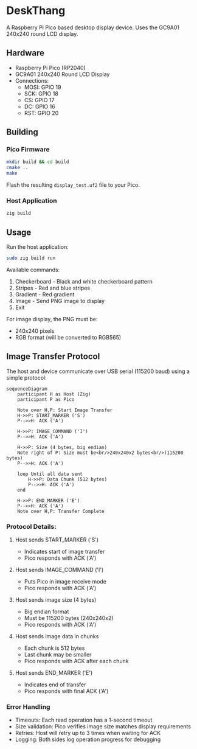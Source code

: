 # DeskThang

A Raspberry Pi Pico based desktop display device. Uses the GC9A01 240x240 round LCD display.

## Hardware

- Raspberry Pi Pico (RP2040)
- GC9A01 240x240 Round LCD Display
- Connections:
  - MOSI: GPIO 19
  - SCK: GPIO 18
  - CS: GPIO 17
  - DC: GPIO 16
  - RST: GPIO 20

## Building

### Pico Firmware
```bash
mkdir build && cd build
cmake ..
make
```
Flash the resulting `display_test.uf2` file to your Pico.

### Host Application 
```bash
zig build
```

## Usage

Run the host application:
```bash
sudo zig build run
```

Available commands:
1. Checkerboard - Black and white checkerboard pattern
2. Stripes - Red and blue stripes
3. Gradient - Red gradient
4. Image - Send PNG image to display
5. Exit

For image display, the PNG must be:
- 240x240 pixels
- RGB format (will be converted to RGB565)

## Image Transfer Protocol

The host and device communicate over USB serial (115200 baud) using a simple protocol:

```mermaid
sequenceDiagram
    participant H as Host (Zig)
    participant P as Pico
    
    Note over H,P: Start Image Transfer
    H->>P: START_MARKER ('S')
    P-->>H: ACK ('A')
    
    H->>P: IMAGE_COMMAND ('I')
    P-->>H: ACK ('A')
    
    H->>P: Size (4 bytes, big endian)
    Note right of P: Size must be<br/>240x240x2 bytes<br/>(115200 bytes)
    P-->>H: ACK ('A')
    
    loop Until all data sent
        H->>P: Data Chunk (512 bytes)
        P-->>H: ACK ('A')
    end
    
    H->>P: END_MARKER ('E')
    P-->>H: ACK ('A')
    Note over H,P: Transfer Complete
```

### Protocol Details:

1. Host sends START_MARKER ('S')
   - Indicates start of image transfer
   - Pico responds with ACK ('A')

2. Host sends IMAGE_COMMAND ('I')
   - Puts Pico in image receive mode
   - Pico responds with ACK ('A')

3. Host sends image size (4 bytes)
   - Big endian format
   - Must be 115200 bytes (240x240x2)
   - Pico responds with ACK ('A')

4. Host sends image data in chunks
   - Each chunk is 512 bytes
   - Last chunk may be smaller
   - Pico responds with ACK after each chunk

5. Host sends END_MARKER ('E')
   - Indicates end of transfer
   - Pico responds with final ACK ('A')

### Error Handling

- Timeouts: Each read operation has a 1-second timeout
- Size validation: Pico verifies image size matches display requirements
- Retries: Host will retry up to 3 times when waiting for ACK
- Logging: Both sides log operation progress for debugging
